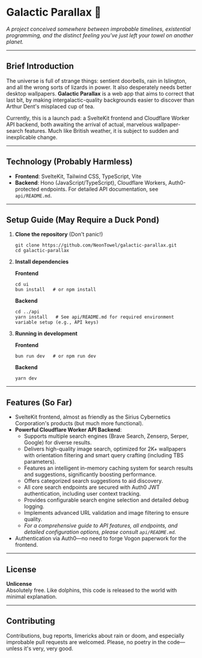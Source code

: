 # Galactic Parallax 🌌

_A project conceived somewhere between improbable timelines, existential programming, and the distinct feeling you've just left your towel on another planet._

---

## Brief Introduction

The universe is full of strange things: sentient doorbells, rain in Islington, and all the wrong sorts of lizards in power. It also desperately needs better desktop wallpapers. **Galactic Parallax** is a web app that aims to correct that last bit, by making intergalactic-quality backgrounds easier to discover than Arthur Dent's misplaced cup of tea.

Currently, this is a launch pad: a SvelteKit frontend and Cloudflare Worker API backend, both awaiting the arrival of actual, marvelous wallpaper-search features. Much like British weather, it is subject to sudden and inexplicable change.

---

## Technology (Probably Harmless)

- **Frontend**: SvelteKit, Tailwind CSS, TypeScript, Vite
- **Backend**: Hono (JavaScript/TypeScript), Cloudflare Workers, Auth0-protected endpoints. For detailed API documentation, see `api/README.md`.

---

## Setup Guide (May Require a Duck Pond)

1. **Clone the repository** (Don't panic!)

   ```
   git clone https://github.com/NeonTowel/galactic-parallax.git
   cd galactic-parallax
   ```

2. **Install dependencies**

   **Frontend**

   ```
   cd ui
   bun install   # or npm install
   ```

   **Backend**

   ```
   cd ../api
   yarn install   # See api/README.md for required environment variable setup (e.g., API keys)
   ```

3. **Running in development**

   **Frontend**

   ```
   bun run dev   # or npm run dev
   ```

   **Backend**

   ```
   yarn dev
   ```

---

## Features (So Far)

- SvelteKit frontend, almost as friendly as the Sirius Cybernetics Corporation's products (but much more functional).
- **Powerful Cloudflare Worker API Backend**:
  - Supports multiple search engines (Brave Search, Zenserp, Serper, Google) for diverse results.
  - Delivers high-quality image search, optimized for 2K+ wallpapers with orientation filtering and smart query crafting (including TBS parameters).
  - Features an intelligent in-memory caching system for search results and suggestions, significantly boosting performance.
  - Offers categorized search suggestions to aid discovery.
  - All core search endpoints are secured with Auth0 JWT authentication, including user context tracking.
  - Provides configurable search engine selection and detailed debug logging.
  - Implements advanced URL validation and image filtering to ensure quality.
  - _For a comprehensive guide to API features, all endpoints, and detailed configuration options, please consult `api/README.md`._
- Authentication via Auth0—no need to forge Vogon paperwork for the frontend.

---

## License

**Unlicense**  
Absolutely free. Like dolphins, this code is released to the world with minimal explanation.

---

## Contributing

Contributions, bug reports, limericks about rain or doom, and especially improbable pull requests are welcomed. Please, no poetry in the code—unless it's very, very good.

